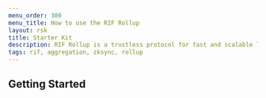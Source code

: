```yaml
---
menu_order: 300
menu_title: How to use the RIF Rollup
layout: rsk
title: Starter Kit
description: RIF Rollup is a trustless protocol for fast and scalable low-cost payments on Rootstock powered by zkRollup Technology.
tags: rif, aggregation, zksync, rollup
---
```


## Getting Started